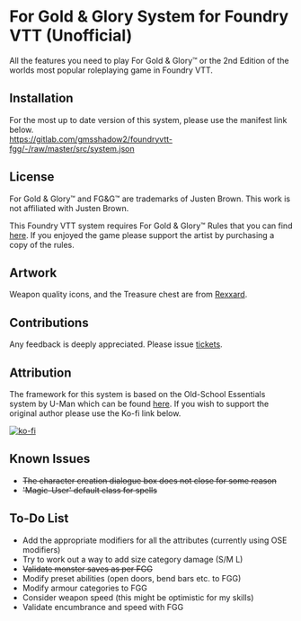 # For Gold & Glory System for Foundry VTT (Unofficial)
All the features you need to play For Gold & Glory™ or the 2nd Edition of the worlds most popular roleplaying game in Foundry VTT.

## Installation
For the most up to date version of this system, please use the manifest link below.\
https://gitlab.com/gmsshadow2/foundryvtt-fgg/-/raw/master/src/system.json

## License
For Gold & Glory™ and FG&G™ are trademarks of Justen Brown. This work is not affiliated with Justen Brown.

This Foundry VTT system requires For Gold & Glory™ Rules that you can find [here](https://www.drivethrurpg.com/product/156530/For-Gold--Glory). If you enjoyed the game please support the artist by purchasing a copy of the rules.

## Artwork
Weapon quality icons, and the Treasure chest are from [Rexxard](https://assetstore.unity.com/packages/2d/gui/icons/flat-skills-icons-82713).

## Contributions
Any feedback is deeply appreciated. Please issue [tickets](https://gitlab.com/gmsshadow2/foundryvtt-fgg/-/boards).

## Attribution
The framework for this system is based on the Old-School Essentials system by U-Man which can be found [here](https://gitlab.com/mesfoliesludiques/foundryvtt-ose). If you wish to support the original author please use the Ko-fi link below.

[![ko-fi](https://www.ko-fi.com/img/githubbutton_sm.svg)](https://ko-fi.com/H2H21WMKA)

## Known Issues
- ~~The character creation dialogue box does not close for some reason~~
- ~~'Magic-User' default class for spells~~

## To-Do List
- Add the appropriate modifiers for all the attributes (currently using OSE modifiers)
- Try to work out a way to add size category damage (S/M L)
- ~~Validate monster saves as per FGG~~
- Modify preset abilities (open doors, bend bars etc. to FGG)
- Modify armour categories to FGG
- Consider weapon speed (this might be optimistic for my skills)
- Validate encumbrance  and speed with FGG
